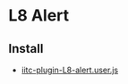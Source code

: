 # L8 Alert

## Install

* [iitc-plugin-L8-alert.user.js](https://github.com/agentor/iitc-plugins/raw/master/L8-alert/iitc-plugin-L8-alert.user.js)